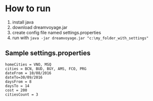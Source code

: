 # How to run

1. install java
2. download dreamvoyage.jar
3. create config file named settings.properties
4. run with `java -jar dreamvoyage.jar "c:\my_folder_with_settings"`

## Sample settings.properties
```
homeCities = VNO, MSQ
cities = BCN, BUD, BGY, AMS, FCO, PRG
dateFrom = 10/08/2016
dateTo=30/09/2016
daysFrom = 8
daysTo = 14
cost = 200
citiesCount = 3
```